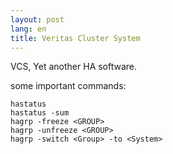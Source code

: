 ```yaml
---
layout: post
lang: en
title: Veritas Cluster System
---
```

VCS, Yet another HA software. 

<!--more-->

some important commands:

    hastatus
    hastatus -sum
    hagrp -freeze <GROUP>
    hagrp -unfreeze <GROUP>
    hagrp -switch <Group> -to <System>
